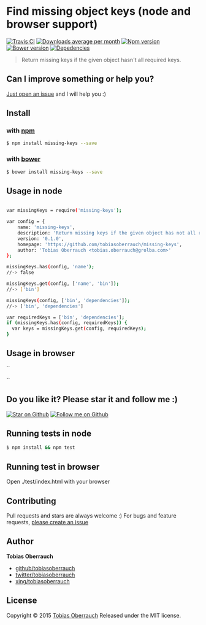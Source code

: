 # Find missing object keys (node and browser support)
[![Travis CI](https://img.shields.io/travis/tobiasoberrauch/missing-keys.svg)](https://travis-ci.org/tobiasoberrauch/missing-keys)
[![Downloads average per month](https://img.shields.io/npm/dm/missing-keys.svg)](https://www.npmjs.com/package/missing-keys)
[![Npm version](https://img.shields.io/npm/v/missing-keys.svg)](https://www.npmjs.com/package/missing-keys)
[![Bower version](https://img.shields.io/bower/v/missing-keys.svg)](https://github.com/tobiasoberrauch/missing-keys)
[![Depedencies](https://img.shields.io/david/dev/tobiasoberrauch/missing-keys.svg)](https://www.npmjs.com/package/missing-keys)

> Return missing keys if the given object hasn't all required keys.

## Can I improve something or help you?
[Just open an issue](https://github.com/tobiasoberrauch/missing-keys/issues/new) and I will help you :)

## Install
### with [npm](https://www.npmjs.com/)

```sh
$ npm install missing-keys --save
```

### with [bower](https://www.bower.io/)

```sh
$ bower install missing-keys --save
```

## Usage in node
```sh

var missingKeys = require('missing-keys');

var config = {
    name: 'missing-keys',
    description: 'Return missing keys if the given object has not all required keys.',
    version: '0.1.0',
    homepage: 'https://github.com/tobiasoberrauch/missing-keys',
    author: 'Tobias Oberrauch <tobias.oberrauch@grolba.com>'
};

missingKeys.has(config, 'name');
//-> false

missingKeys.get(config, ['name', 'bin']);
//-> ['bin']

missingKeys(config, ['bin', 'dependencies']);
//-> ['bin', 'dependencies']

var requiredKeys = ['bin', 'dependencies'];
if (missingKeys.has(config, requiredKeys)) {
  var keys = missingKeys.get(config, requiredKeys);
}

```

## Usage in browser
``
<script type="text/javascript" src="./bower_components/missing-keys/index.js"></script>
<script type="text/javascript">
var config = {
    name: 'missing-keys',
    description: 'Return missing keys if the given object has not all required keys.',
    version: '0.1.0',
    homepage: 'https://github.com/tobiasoberrauch/missing-keys',
    author: 'Tobias Oberrauch <tobias.oberrauch@grolba.com>'
};

missingKeys.has(config, 'name');
//-> false

missingKeys.get(config, ['name', 'bin']);
//-> ['bin']

missingKeys(config, ['bin', 'dependencies']);
//-> ['bin', 'dependencies']

var requiredKeys = ['bin', 'dependencies'];
if (missingKeys.has(config, requiredKeys)) {
  var keys = missingKeys.get(config, requiredKeys);
}
</script>
``

## Do you like it? Please star it and follow me :)
[![Star on Github](https://img.shields.io/github/stars/tobiasoberrauch/missing-keys.svg?style=social)](https://github.com/tobiasoberrauch/missing-keys)
[![Follow me on Github](https://img.shields.io/github/followers/tobiasoberrauch.svg?style=social)](https://github.com/tobiasoberrauch)


## Running tests in node
```sh
$ npm install && npm test
```

## Running test in browser
Open ./test/index.html with your browser

## Contributing
Pull requests and stars are always welcome :)
For bugs and feature requests, [please create an issue](https://github.com/tobiasoberrauch/missing-keys/issues/new)

## Author
**Tobias Oberrauch**

+ [github/tobiasoberrauch](https://github.com/tobiasoberrauch)
+ [twitter/tobiasoberrauch](http://twitter.com/tobiasoberrauch)
+ [xing/tobiasoberrauch](http://xing.com/profile/Tobias_Oberrauch)

## License
Copyright © 2015 [Tobias Oberrauch](https://github.com/tobiasoberrauch)
Released under the MIT license.